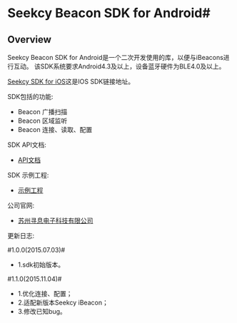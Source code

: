 # Seekcy Beacon SDK for Android#

## Overview ##

Seekcy Beacon SDK for Android是一个二次开发使用的库，以便与iBeacons进行互动。
该SDK系统要求Android4.3及以上，设备蓝牙硬件为BLE4.0及以上。

[Seekcy SDK for iOS](https://github.com/Seekcy/SeekcyBeacon_SDK_IOS)这是IOS SDK链接地址。

SDK包括的功能:

- Beacon 广播扫描
- Beacon 区域监听
- Beacon 连接、读取、配置

SDK API文档: 

 - [API文档](http://seekcy.github.io/SeekcyBeacon_SDK_Android/index.html)

SDK 示例工程: 

- [示例工程](https://github.com/Seekcy/SeekcyBeacon_SDK_Android/tree/master/SeekcyBeaconSDKDemo)

公司官网:

 - [苏州寻息电子科技有限公司](http://www.seekcy.com)
 
更新日志:

#1.0.0(2015.07.03)#
- 1.sdk初始版本。

#1.1.0(2015.11.04)#
- 1.优化连接、配置；
- 2.适配新版本Seekcy iBeacon；
- 3.修改已知bug。


 




